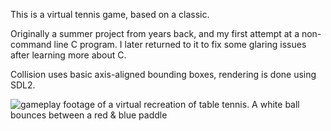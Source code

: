 This is a virtual tennis game, based on a classic.
	
Originally a summer project from years back, and my first attempt at a non-command line C program. I later returned to it to fix some glaring issues after learning more about C.

Collision uses basic axis-aligned bounding boxes, rendering is done using SDL2.

![gameplay footage of a virtual recreation of table tennis. A white ball bounces between a red & blue paddle](https://i.imgur.com/a7CpE3b.gif)